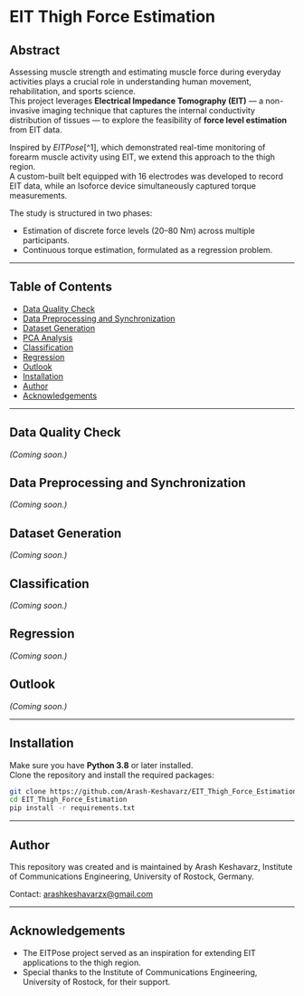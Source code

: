 # EIT Thigh Force Estimation

## Abstract

Assessing muscle strength and estimating muscle force during everyday activities plays a crucial role in understanding human movement, rehabilitation, and sports science.  
This project leverages **Electrical Impedance Tomography (EIT)** — a non-invasive imaging technique that captures the internal conductivity distribution of tissues — to explore the feasibility of **force level estimation** from EIT data.

Inspired by *EITPose*[^1], which demonstrated real-time monitoring of forearm muscle activity using EIT, we extend this approach to the thigh region.  
A custom-built belt equipped with 16 electrodes was developed to record EIT data, while an Isoforce device simultaneously captured torque measurements.

The study is structured in two phases:
- Estimation of discrete force levels (20–80 Nm) across multiple participants.
- Continuous torque estimation, formulated as a regression problem.

---

## Table of Contents

- [Data Quality Check](notebooks/0.Data_Quality_Check.ipynb.PCA_Analysis.ipynb)
- [Data Preprocessing and Synchronization](notebooks/1.Synchronization_Data.ipynb)
- [Dataset Generation](notebooks/2.Dataset_generation.ipynb)
- [PCA Analysis](notebooks/3.PCA_Analysis.ipynb)
- [Classification](notebooks/4.Classification.ipynb)
- [Regression](#regression)
- [Outlook](#outlook)
- [Installation](#installation)
- [Author](#author)
- [Acknowledgements](#acknowledgements)

---

## Data Quality Check

*(Coming soon.)*

## Data Preprocessing and Synchronization

*(Coming soon.)*

## Dataset Generation

*(Coming soon.)*


## Classification

*(Coming soon.)*

## Regression

*(Coming soon.)*

## Outlook

*(Coming soon.)*

---

## Installation

Make sure you have **Python 3.8** or later installed.  
Clone the repository and install the required packages:

```bash
git clone https://github.com/Arash-Keshavarz/EIT_Thigh_Force_Estimation.git
cd EIT_Thigh_Force_Estimation
pip install -r requirements.txt
```

---

## Author

This repository was created and is maintained by Arash Keshavarz,
Institute of Communications Engineering, University of Rostock, Germany.

Contact: arashkeshavarzx@gmail.com

---

## Acknowledgements

- The EITPose project served as an inspiration for extending EIT applications to the thigh region.
- Special thanks to the Institute of Communications Engineering, University of Rostock, for their support.
